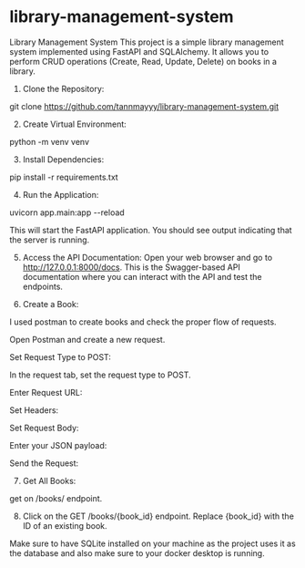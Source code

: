 # library-management-system
Library Management System This project is a simple library management system implemented using FastAPI and SQLAlchemy. 
It allows you to perform CRUD operations (Create, Read, Update, Delete) on books in a library.

1) Clone the Repository:

git clone https://github.com/tannmayyy/library-management-system.git

2) Create Virtual Environment:

python -m venv venv

3) Install Dependencies:

pip install -r requirements.txt

4) Run the Application:

uvicorn app.main:app --reload

This will start the FastAPI application. You should see output indicating that the server is running.

5) Access the API Documentation:
Open your web browser and go to http://127.0.0.1:8000/docs. This is the Swagger-based API documentation where you can interact with the API and test the endpoints.

6) Create a Book:

I used postman to create books and check the proper flow of requests. 

Open Postman and create a new request.

Set Request Type to POST:

In the request tab, set the request type to POST.

Enter Request URL:

Set Headers:

Set Request Body:

Enter your JSON payload:

Send the Request:

7) Get All Books:

get on /books/ endpoint.


8) Click on the GET /books/{book_id} endpoint.
Replace {book_id} with the ID of an existing book.

Make sure to have SQLite installed on your machine as the project uses it as the database and also make sure to your docker desktop is running. 